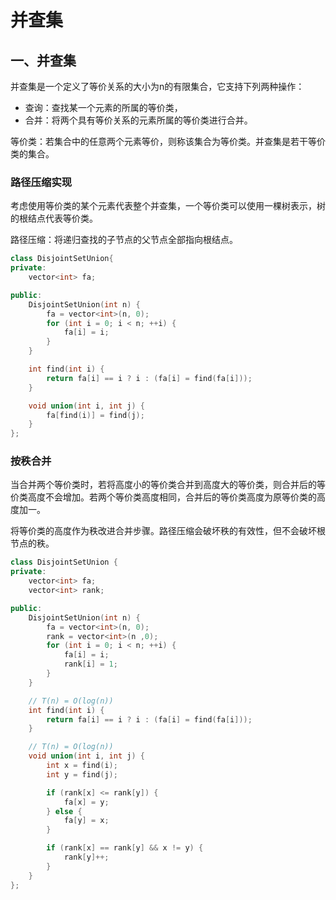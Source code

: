 # 并查集

## 一、并查集

并查集是一个定义了等价关系的大小为n的有限集合，它支持下列两种操作：

- 查询：查找某一个元素的所属的等价类，
- 合并：将两个具有等价关系的元素所属的等价类进行合并。

等价类：若集合中的任意两个元素等价，则称该集合为等价类。并查集是若干等价类的集合。

### 路径压缩实现

考虑使用等价类的某个元素代表整个并查集，一个等价类可以使用一棵树表示，树的根结点代表等价类。

路径压缩：将递归查找的子节点的父节点全部指向根结点。

```C++
class DisjointSetUnion{
private:
    vector<int> fa;

public:
    DisjointSetUnion(int n) {
        fa = vector<int>(n, 0);
        for (int i = 0; i < n; ++i) {
            fa[i] = i;
        }
    }

    int find(int i) {
        return fa[i] == i ? i : (fa[i] = find(fa[i]));
    }

    void union(int i, int j) {
        fa[find(i)] = find(j);
    }
};
```

### 按秩合并

当合并两个等价类时，若将高度小的等价类合并到高度大的等价类，则合并后的等价类高度不会增加。若两个等价类高度相同，合并后的等价类高度为原等价类的高度加一。

将等价类的高度作为秩改进合并步骤。路径压缩会破坏秩的有效性，但不会破坏根节点的秩。

```C++
class DisjointSetUnion {
private:
    vector<int> fa;
    vector<int> rank;

public:
    DisjointSetUnion(int n) {
        fa = vector<int>(n, 0);
        rank = vector<int>(n ,0);
        for (int i = 0; i < n; ++i) {
            fa[i] = i;
            rank[i] = 1;
        }
    }

    // T(n) = O(log(n))
    int find(int i) {
        return fa[i] == i ? i : (fa[i] = find(fa[i]));
    }

    // T(n) = O(log(n))
    void union(int i, int j) {
        int x = find(i);
        int y = find(j);

        if (rank[x] <= rank[y]) {
            fa[x] = y;
        } else {
            fa[y] = x;
        }

        if (rank[x] == rank[y] && x != y) {
            rank[y]++;
        }
    }
};
```

